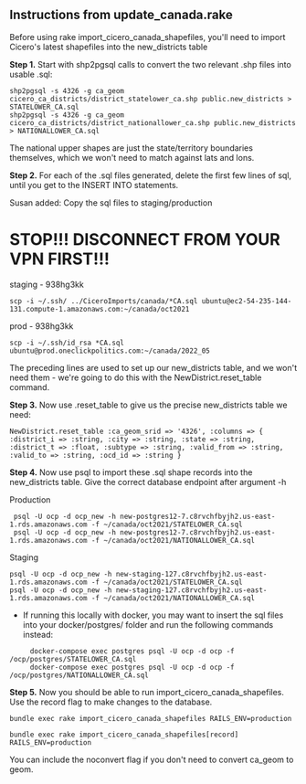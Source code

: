 ## Instructions from update_canada.rake

Before using rake import_cicero_canada_shapefiles, you'll need to import Cicero's latest shapefiles into the new_districts table

**Step 1.**  Start with shp2pgsql calls to convert the two relevant .shp files into usable .sql:
```
shp2pgsql -s 4326 -g ca_geom cicero_ca_districts/district_statelower_ca.shp public.new_districts > STATELOWER_CA.sql
shp2pgsql -s 4326 -g ca_geom cicero_ca_districts/district_nationallower_ca.shp public.new_districts > NATIONALLOWER_CA.sql
```
The national upper shapes are just the state/territory boundaries themselves, which we won't need to match against lats and lons.

**Step 2.**  For each of the .sql files generated, delete the first few lines of sql, until you get to the INSERT INTO statements.

Susan added: Copy the sql files to staging/production

# STOP!!!  DISCONNECT FROM YOUR VPN FIRST!!!
staging - 938hg3kk
```
scp -i ~/.ssh/ ../CiceroImports/canada/*CA.sql ubuntu@ec2-54-235-144-131.compute-1.amazonaws.com:~/canada/oct2021
```
prod - 938hg3kk
```
scp -i ~/.ssh/id_rsa *CA.sql ubuntu@prod.oneclickpolitics.com:~/canada/2022_05
```

   The preceding lines are used to set up our new_districts table, and we won't need them - we're going to do this with the NewDistrict.reset_table command.

**Step 3.**  Now use .reset_table to give us the precise new_districts table we need:
```
NewDistrict.reset_table :ca_geom_srid => '4326', :columns => { :district_i => :string, :city => :string, :state => :string, :district_t => :float, :subtype => :string, :valid_from => :string, :valid_to => :string, :ocd_id => :string }

```

**Step 4.**  Now use psql to import these .sql shape records into the new_districts table.  Give the correct database endpoint after argument -h

Production
```
 psql -U ocp -d ocp_new -h new-postgres12-7.c8rvchfbyjh2.us-east-1.rds.amazonaws.com -f ~/canada/oct2021/STATELOWER_CA.sql
 psql -U ocp -d ocp_new -h new-postgres12-7.c8rvchfbyjh2.us-east-1.rds.amazonaws.com -f ~/canada/oct2021/NATIONALLOWER_CA.sql
```

Staging
```
psql -U ocp -d ocp_new -h new-staging-127.c8rvchfbyjh2.us-east-1.rds.amazonaws.com -f ~/canada/oct2021/STATELOWER_CA.sql
psql -U ocp -d ocp_new -h new-staging-127.c8rvchfbyjh2.us-east-1.rds.amazonaws.com -f ~/canada/oct2021/NATIONALLOWER_CA.sql
```

- If running this locally with docker, you may want to insert the sql files into your docker/postgres/ folder and run the following commands instead:
```
     docker-compose exec postgres psql -U ocp -d ocp -f /ocp/postgres/STATELOWER_CA.sql
     docker-compose exec postgres psql -U ocp -d ocp -f /ocp/postgres/NATIONALLOWER_CA.sql
```

**Step 5.**  Now you should be able to run import_cicero_canada_shapefiles.  Use the record flag to make changes to the database.
```
bundle exec rake import_cicero_canada_shapefiles RAILS_ENV=production

bundle exec rake import_cicero_canada_shapefiles[record] RAILS_ENV=production
```
You can include the noconvert flag if you don't need to convert ca_geom to geom.
